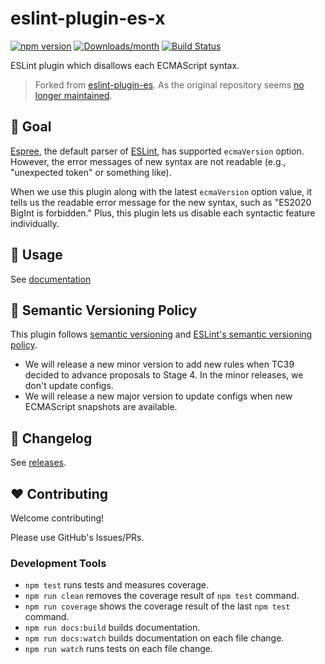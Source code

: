 # eslint-plugin-es-x

[![npm version](https://img.shields.io/npm/v/eslint-plugin-es-x.svg)](https://www.npmjs.com/package/eslint-plugin-es-x)
[![Downloads/month](https://img.shields.io/npm/dm/eslint-plugin-es-x.svg)](http://www.npmtrends.com/eslint-plugin-es-x)
[![Build Status](https://github.com/ota-meshi/eslint-plugin-es-x/workflows/CI/badge.svg)](https://github.com/ota-meshi/eslint-plugin-es-x/actions)

ESLint plugin which disallows each ECMAScript syntax.

> Forked from [eslint-plugin-es](https://github.com/mysticatea/eslint-plugin-es). As the original repository seems [no longer maintained](https://github.com/mysticatea/eslint-plugin-es/issues/72).

## 🏁 Goal

[Espree](https://github.com/eslint/espree#readme), the default parser of [ESLint](https://eslint.org/), has supported `ecmaVersion` option.
However, the error messages of new syntax are not readable (e.g., "unexpected token" or something like).

When we use this plugin along with the latest `ecmaVersion` option value, it tells us the readable error message for the new syntax, such as "ES2020 BigInt is forbidden."
Plus, this plugin lets us disable each syntactic feature individually.

## 📖 Usage

See [documentation](https://ota-meshi.github.io/eslint-plugin-es-x/)

## 🚥 Semantic Versioning Policy

This plugin follows [semantic versioning](http://semver.org/) and [ESLint's semantic versioning policy](https://github.com/eslint/eslint#semantic-versioning-policy).

- We will release a new minor version to add new rules when TC39 decided to advance proposals to Stage 4. In the minor releases, we don't update configs.
- We will release a new major version to update configs when new ECMAScript snapshots are available.

## 📰 Changelog

See [releases](https://github.com/ota-meshi/eslint-plugin-es-x/releases).

## ❤️ Contributing

Welcome contributing!

Please use GitHub's Issues/PRs.

### Development Tools

- `npm test` runs tests and measures coverage.
- `npm run clean` removes the coverage result of `npm test` command.
- `npm run coverage` shows the coverage result of the last `npm test` command.
- `npm run docs:build` builds documentation.
- `npm run docs:watch` builds documentation on each file change.
- `npm run watch` runs tests on each file change.
